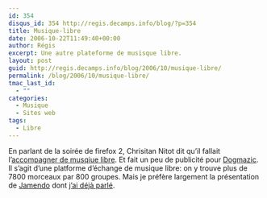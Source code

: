 ```yaml
---
id: 354
disqus_id: 354 http://regis.decamps.info/blog/?p=354
title: Musique-libre
date: 2006-10-22T11:49:40+00:00
author: Régis
excerpt: Une autre plateforme de musisque libre.
layout: post
guid: http://regis.decamps.info/blog/2006/10/musique-libre/
permalink: /blog/2006/10/musique-libre/
tmac_last_id:
  - ""
categories:
  - Musique
  - Sites web
tags:
  - Libre
---
```

En parlant de la soirée de firefox 2, Chrisitan Nitot dit qu’il fallait l’[accompagner de musqiue libre](http://standblog.org/blog/2006/10/20/93114930-a-soiree-libre-musique-libre). Et fait un peu de publicité pour [Dogmazic](http://www.dogmazic.net/). Il s’agit d’une platforme d’échange de musique libre: on y trouve plus de 7800 morceaux par 800 groupes. Mais je préfère largement la présentation de [Jamendo](http://www.jamendo.com/) dont [j’ai déjà parlé](http://regis.decamps.info/blog/2006/03/drunksouls/).
